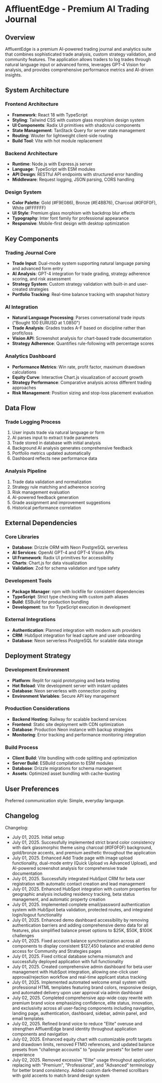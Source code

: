 # AffluentEdge - Premium AI Trading Journal

## Overview

AffluentEdge is a premium AI-powered trading journal and analytics suite that combines sophisticated trade analysis, custom strategy validation, and community features. The application allows traders to log trades through natural language input or advanced forms, leverages GPT-4 Vision for analysis, and provides comprehensive performance metrics and AI-driven insights.

## System Architecture

### Frontend Architecture
- **Framework**: React 18 with TypeScript
- **Styling**: Tailwind CSS with custom glass morphism design system
- **UI Components**: Radix UI primitives with shadcn/ui components
- **State Management**: TanStack Query for server state management
- **Routing**: Wouter for lightweight client-side routing
- **Build Tool**: Vite with hot module replacement

### Backend Architecture
- **Runtime**: Node.js with Express.js server
- **Language**: TypeScript with ESM modules
- **API Design**: RESTful API endpoints with structured error handling
- **Middleware**: Request logging, JSON parsing, CORS handling

### Design System
- **Color Palette**: Gold (#F9E086), Bronze (#E4BB76), Charcoal (#0F0F0F), White (#FFFFFF)
- **UI Style**: Premium glass morphism with backdrop blur effects
- **Typography**: Inter font family for professional appearance
- **Responsive**: Mobile-first design with desktop optimization

## Key Components

### Trading Journal Core
- **Trade Input**: Dual-mode system supporting natural language parsing and advanced form entry
- **AI Analysis**: GPT-4 integration for trade grading, strategy adherence scoring, and risk assessment
- **Strategy System**: Custom strategy validation with built-in and user-created strategies
- **Portfolio Tracking**: Real-time balance tracking with snapshot history

### AI Integration
- **Natural Language Processing**: Parses conversational trade inputs ("Bought 100 EURUSD at 1.0850")
- **Trade Analysis**: Grades trades A-F based on discipline rather than profit/loss
- **Vision API**: Screenshot analysis for chart-based trade documentation
- **Strategy Adherence**: Quantifies rule-following with percentage scores

### Analytics Dashboard
- **Performance Metrics**: Win rate, profit factor, maximum drawdown calculations
- **Equity Curve**: Interactive Chart.js visualization of account growth
- **Strategy Performance**: Comparative analysis across different trading approaches
- **Risk Management**: Position sizing and stop-loss placement evaluation

## Data Flow

### Trade Logging Process
1. User inputs trade via natural language or form
2. AI parses input to extract trade parameters
3. Trade stored in database with initial analysis
4. Background AI analysis generates comprehensive feedback
5. Portfolio metrics updated automatically
6. Dashboard reflects new performance data

### Analysis Pipeline
1. Trade data validation and normalization
2. Strategy rule matching and adherence scoring
3. Risk management evaluation
4. AI-powered feedback generation
5. Grade assignment and improvement suggestions
6. Historical performance correlation

## External Dependencies

### Core Libraries
- **Database**: Drizzle ORM with Neon PostgreSQL serverless
- **AI Services**: OpenAI GPT-4 and GPT-4 Vision APIs
- **UI Framework**: Radix UI primitives for accessibility
- **Charts**: Chart.js for data visualization
- **Validation**: Zod for schema validation and type safety

### Development Tools
- **Package Manager**: npm with lockfile for consistent dependencies
- **TypeScript**: Strict type checking with custom path aliases
- **Build**: ESBuild for production bundling
- **Development**: tsx for TypeScript execution in development

### External Integrations
- **Authentication**: Planned integration with modern auth providers
- **CRM**: HubSpot integration for lead capture and user onboarding
- **Database**: Neon serverless PostgreSQL for scalable data storage

## Deployment Strategy

### Development Environment
- **Platform**: Replit for rapid prototyping and beta testing
- **Hot Reload**: Vite development server with instant updates
- **Database**: Neon serverless with connection pooling
- **Environment Variables**: Secure API key management

### Production Considerations
- **Backend Hosting**: Railway for scalable backend services
- **Frontend**: Static site deployment with CDN optimization
- **Database**: Production Neon instance with backup strategies
- **Monitoring**: Error tracking and performance monitoring integration

### Build Process
- **Client Build**: Vite bundling with code splitting and optimization
- **Server Build**: ESBuild compilation to ESM modules
- **Database**: Drizzle migrations for schema management
- **Assets**: Optimized asset bundling with cache-busting

## User Preferences

Preferred communication style: Simple, everyday language.

## Changelog

Changelog:
- July 01, 2025. Initial setup
- July 01, 2025. Successfully implemented strict brand color consistency with dark glassmorphic theme using charcoal (#0F0F0F) background, gold/bronze accents, and premium aesthetic throughout the application
- July 01, 2025. Enhanced Add Trade page with image upload functionality, dual-mode entry (Quick Upload vs Advanced Upload), and AI-powered screenshot analysis for comprehensive trade documentation
- July 01, 2025. Successfully integrated HubSpot CRM for beta user registration with automatic contact creation and lead management
- July 01, 2025. Enhanced HubSpot integration with custom properties for geographic analysis including residency tracking, beta status management, and automatic property creation
- July 01, 2025. Implemented complete email/password authentication system with HubSpot beta validation, protected routes, and integrated login/logout functionality
- July 01, 2025. Enhanced demo dashboard accessibility by removing authentication barriers and adding comprehensive demo data for all features, plus simplified balance preset options to $25K, $50K, $100K challenges
- July 01, 2025. Fixed account balance synchronization across all components to display consistent $127,450 balance and enabled demo access for Community and Strategies pages
- July 01, 2025. Fixed critical database schema mismatch and successfully deployed application with full functionality
- July 01, 2025. Created comprehensive admin dashboard for beta user management with HubSpot integration, allowing one-click user approval/rejection workflow and real-time applicant status tracking
- July 01, 2025. Implemented automated welcome email system with professional HTML templates featuring brand colors, responsive design, and automated delivery upon user approval via admin dashboard
- July 02, 2025. Completed comprehensive app-wide copy rewrite with premium brand voice emphasizing confidence, elite status, innovation, and exclusivity across all user-facing components including navigation, landing page, authentication, dashboard, sidebar, admin panel, and email templates
- July 02, 2025. Refined brand voice to reduce "Elite" overuse and strengthen AffluentEdge brand identity throughout application components and navigation
- July 02, 2025. Enhanced equity chart with customizable profit targets and drawdown limits, removed FTMO references, and updated balance presets from "challenge accounts" to "popular presets" for better user experience
- July 02, 2025. Removed excessive "Elite" usage throughout application, replacing with "Premium", "Professional", and "Advanced" terminology for better brand consistency. Added custom dark-themed scrollbars with gold accents to match brand design system